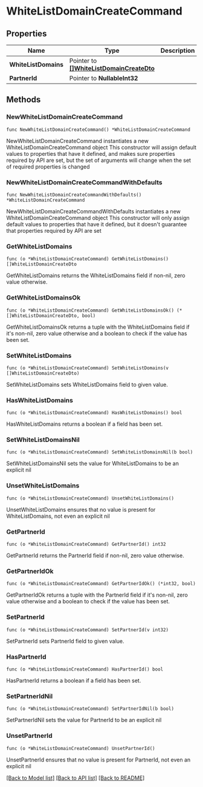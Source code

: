 # WhiteListDomainCreateCommand

## Properties

Name | Type | Description | Notes
------------ | ------------- | ------------- | -------------
**WhiteListDomains** | Pointer to [**[]WhiteListDomainCreateDto**](WhiteListDomainCreateDto.md) |  | [optional] 
**PartnerId** | Pointer to **NullableInt32** |  | [optional] 

## Methods

### NewWhiteListDomainCreateCommand

`func NewWhiteListDomainCreateCommand() *WhiteListDomainCreateCommand`

NewWhiteListDomainCreateCommand instantiates a new WhiteListDomainCreateCommand object
This constructor will assign default values to properties that have it defined,
and makes sure properties required by API are set, but the set of arguments
will change when the set of required properties is changed

### NewWhiteListDomainCreateCommandWithDefaults

`func NewWhiteListDomainCreateCommandWithDefaults() *WhiteListDomainCreateCommand`

NewWhiteListDomainCreateCommandWithDefaults instantiates a new WhiteListDomainCreateCommand object
This constructor will only assign default values to properties that have it defined,
but it doesn't guarantee that properties required by API are set

### GetWhiteListDomains

`func (o *WhiteListDomainCreateCommand) GetWhiteListDomains() []WhiteListDomainCreateDto`

GetWhiteListDomains returns the WhiteListDomains field if non-nil, zero value otherwise.

### GetWhiteListDomainsOk

`func (o *WhiteListDomainCreateCommand) GetWhiteListDomainsOk() (*[]WhiteListDomainCreateDto, bool)`

GetWhiteListDomainsOk returns a tuple with the WhiteListDomains field if it's non-nil, zero value otherwise
and a boolean to check if the value has been set.

### SetWhiteListDomains

`func (o *WhiteListDomainCreateCommand) SetWhiteListDomains(v []WhiteListDomainCreateDto)`

SetWhiteListDomains sets WhiteListDomains field to given value.

### HasWhiteListDomains

`func (o *WhiteListDomainCreateCommand) HasWhiteListDomains() bool`

HasWhiteListDomains returns a boolean if a field has been set.

### SetWhiteListDomainsNil

`func (o *WhiteListDomainCreateCommand) SetWhiteListDomainsNil(b bool)`

 SetWhiteListDomainsNil sets the value for WhiteListDomains to be an explicit nil

### UnsetWhiteListDomains
`func (o *WhiteListDomainCreateCommand) UnsetWhiteListDomains()`

UnsetWhiteListDomains ensures that no value is present for WhiteListDomains, not even an explicit nil
### GetPartnerId

`func (o *WhiteListDomainCreateCommand) GetPartnerId() int32`

GetPartnerId returns the PartnerId field if non-nil, zero value otherwise.

### GetPartnerIdOk

`func (o *WhiteListDomainCreateCommand) GetPartnerIdOk() (*int32, bool)`

GetPartnerIdOk returns a tuple with the PartnerId field if it's non-nil, zero value otherwise
and a boolean to check if the value has been set.

### SetPartnerId

`func (o *WhiteListDomainCreateCommand) SetPartnerId(v int32)`

SetPartnerId sets PartnerId field to given value.

### HasPartnerId

`func (o *WhiteListDomainCreateCommand) HasPartnerId() bool`

HasPartnerId returns a boolean if a field has been set.

### SetPartnerIdNil

`func (o *WhiteListDomainCreateCommand) SetPartnerIdNil(b bool)`

 SetPartnerIdNil sets the value for PartnerId to be an explicit nil

### UnsetPartnerId
`func (o *WhiteListDomainCreateCommand) UnsetPartnerId()`

UnsetPartnerId ensures that no value is present for PartnerId, not even an explicit nil

[[Back to Model list]](../README.md#documentation-for-models) [[Back to API list]](../README.md#documentation-for-api-endpoints) [[Back to README]](../README.md)


